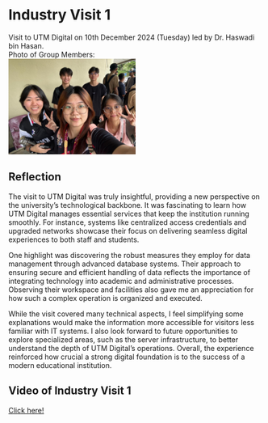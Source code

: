 # Industry Visit 1
Visit to UTM Digital on 10th December 2024 (Tuesday) led by Dr. Haswadi bin Hasan.
<br>
Photo of Group Members:
<br>
<img src="https://github.com/kwei05/Year1_Sem1/blob/main/SECP1513%20TECHNOLOGY%20AND%20INFORMATION%20SYSTEM/Industry%20Visit%201/industry%20visit%201.jpg" width="50%" height="50%">

## Reflection
The visit to UTM Digital was truly insightful, providing a new perspective on the university’s technological backbone. It was fascinating to learn how UTM Digital manages essential services that keep the institution running smoothly. For instance, systems like centralized access credentials and upgraded networks showcase their focus on delivering seamless digital experiences to both staff and students.

One highlight was discovering the robust measures they employ for data management through advanced database systems. Their approach to ensuring secure and efficient handling of data reflects the importance of integrating technology into academic and administrative processes. Observing their workspace and facilities also gave me an appreciation for how such a complex operation is organized and executed.

While the visit covered many technical aspects, I feel simplifying some explanations would make the information more accessible for visitors less familiar with IT systems. I also look forward to future opportunities to explore specialized areas, such as the server infrastructure, to better understand the depth of UTM Digital’s operations. Overall, the experience reinforced how crucial a strong digital foundation is to the success of a modern educational institution.

## Video of Industry Visit 1
<a href="https://youtu.be/ZK0w_MtN29w">Click here!</a>
